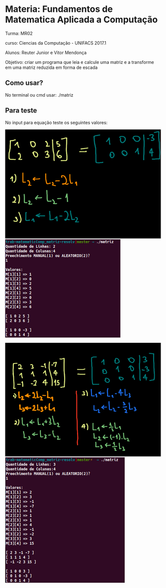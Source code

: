 # Materia: Fundamentos de Matematica Aplicada a Computação

Turma: MR02

curso: Ciencias da Computação - UNIFACS 2017.1

Alunos: Reuter Junior e Vitor Mendonça

Objetivo: criar um programa que leia e calcule uma matriz e a transforme em uma matriz reduzida em forma de escada


## Como usar?

No terminal ou cmd usar: ./matriz

## Para teste

No input para equação teste os seguintes valores:

![Exercicio_01](./img/exerc_1.png)
![Resolvido_01](./img/resolv_1.png)

![Exercicio_02](./img/exerc_2.png)
![Resolvido_01](./img/resolv_2.png)